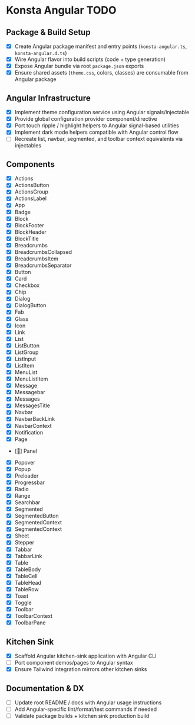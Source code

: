 # Konsta Angular TODO

## Package & Build Setup
- [x] Create Angular package manifest and entry points (`konsta-angular.ts`, `konsta-angular.d.ts`)
- [x] Wire Angular flavor into build scripts (code + type generation)
- [x] Expose Angular bundle via root `package.json` exports
- [x] Ensure shared assets (`theme.css`, colors, classes) are consumable from Angular package

## Angular Infrastructure
- [x] Implement theme configuration service using Angular signals/injectable
- [x] Provide global configuration provider component/directive
- [x] Port touch ripple / highlight helpers to Angular signal-based utilities
- [x] Implement dark mode helpers compatible with Angular control flow
- [ ] Recreate list, navbar, segmented, and toolbar context equivalents via injectables

## Components
- [x] Actions
- [x] ActionsButton
- [x] ActionsGroup
- [x] ActionsLabel
- [x] App
- [x] Badge
- [x] Block
- [x] BlockFooter
- [x] BlockHeader
- [x] BlockTitle
- [x] Breadcrumbs
- [x] BreadcrumbsCollapsed
- [x] BreadcrumbsItem
- [x] BreadcrumbsSeparator
- [x] Button
- [x] Card
- [x] Checkbox
- [x] Chip
- [x] Dialog
- [x] DialogButton
- [x] Fab
- [x] Glass
- [x] Icon
- [x] Link
- [x] List
- [x] ListButton
- [x] ListGroup
- [x] ListInput
- [x] ListItem
- [x] MenuList
- [x] MenuListItem
- [x] Message
- [x] Messagebar
- [x] Messages
- [x] MessagesTitle
- [x] Navbar
- [x] NavbarBackLink
- [x] NavbarContext
- [x] Notification
- [x] Page
- [🚧] Panel
- [x] Popover
- [x] Popup
- [x] Preloader
- [x] Progressbar
- [x] Radio
- [x] Range
- [x] Searchbar
- [x] Segmented
- [x] SegmentedButton
- [x] SegmentedContext
- [x] SegmentedContext
- [x] Sheet
- [x] Stepper
- [x] Tabbar
- [x] TabbarLink
- [x] Table
- [x] TableBody
- [x] TableCell
- [x] TableHead
- [x] TableRow
- [x] Toast
- [x] Toggle
- [x] Toolbar
- [x] ToolbarContext
- [x] ToolbarPane

## Kitchen Sink
- [x] Scaffold Angular kitchen-sink application with Angular CLI
- [ ] Port component demos/pages to Angular syntax
- [x] Ensure Tailwind integration mirrors other kitchen sinks

## Documentation & DX
- [ ] Update root README / docs with Angular usage instructions
- [ ] Add Angular-specific lint/format/test commands if needed
- [ ] Validate package builds + kitchen sink production build
